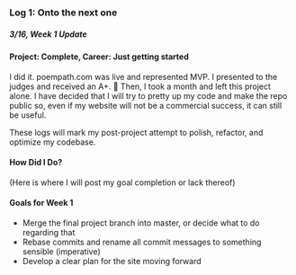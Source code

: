 ### Log 1: Onto the next one

##### 3/16, Week 1 Update

#### Project: Complete, Career: Just getting started

I did it. poempath.com was live and represented MVP. I presented to the judges and received an A+. :tada: Then, I 
took a month and left this project alone. I have decided that I will try to pretty up my code and make the repo 
public so, even if my website will not be a commercial success, it can still be useful. 

These logs will mark my post-project attempt to polish, refactor, and optimize my codebase. 

#### How Did I Do?

(Here is where I will post my goal completion or lack thereof)

#### Goals for Week 1

- Merge the final project branch into master, or decide what to do regarding that
- Rebase commits and rename all commit messages to something sensible (imperative)
- Develop a clear plan for the site moving forward
